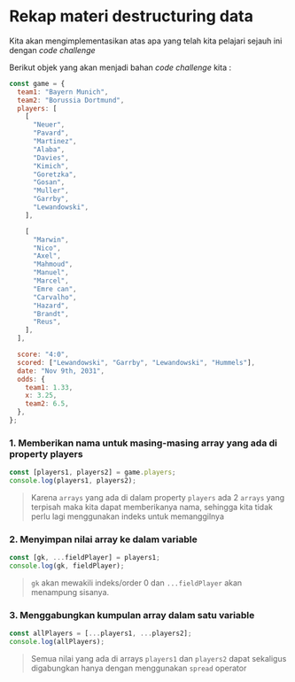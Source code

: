 # Rekap materi destructuring data

Kita akan mengimplementasikan atas apa yang telah kita pelajari sejauh ini dengan _code challenge_

Berikut objek yang akan menjadi bahan _code challenge_ kita :

```javascript
const game = {
  team1: "Bayern Munich",
  team2: "Borussia Dortmund",
  players: [
    [
      "Neuer",
      "Pavard",
      "Martinez",
      "Alaba",
      "Davies",
      "Kimich",
      "Goretzka",
      "Gosan",
      "Muller",
      "Garrby",
      "Lewandowski",
    ],

    [
      "Marwin",
      "Nico",
      "Axel",
      "Mahmoud",
      "Manuel",
      "Marcel",
      "Emre can",
      "Carvalho",
      "Hazard",
      "Brandt",
      "Reus",
    ],
  ],

  score: "4:0",
  scored: ["Lewandowski", "Garrby", "Lewandowski", "Hummels"],
  date: "Nov 9th, 2031",
  odds: {
    team1: 1.33,
    x: 3.25,
    team2: 6.5,
  },
};
```

### 1. Memberikan nama untuk masing-masing array yang ada di property players

```javascript
const [players1, players2] = game.players;
console.log(players1, players2);
```

> Karena `arrays` yang ada di dalam property `players` ada 2 `arrays` yang terpisah maka kita dapat memberikanya nama, sehingga kita tidak perlu lagi menggunakan indeks untuk memanggilnya

### 2. Menyimpan nilai array ke dalam variable

```javascript
const [gk, ...fieldPlayer] = players1;
console.log(gk, fieldPlayer);
```

> `gk` akan mewakili indeks/order 0 dan `...fieldPlayer` akan menampung sisanya.

### 3. Menggabungkan kumpulan array dalam satu variable

```javascript
const allPlayers = [...players1, ...players2];
console.log(allPlayers);
```

> Semua nilai yang ada di arrays `players1` dan `players2` dapat sekaligus digabungkan hanya dengan menggunakan `spread` operator
